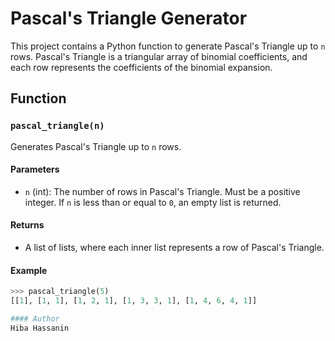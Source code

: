 # Pascal's Triangle Generator

This project contains a Python function to generate Pascal's Triangle up to `n` rows. Pascal's Triangle is a triangular array of binomial coefficients, and each row represents the coefficients of the binomial expansion.

## Function

### `pascal_triangle(n)`

Generates Pascal's Triangle up to `n` rows.

#### Parameters

- `n` (int): The number of rows in Pascal's Triangle. Must be a positive integer. If `n` is less than or equal to `0`, an empty list is returned.

#### Returns

- A list of lists, where each inner list represents a row of Pascal's Triangle.

#### Example

```python
>>> pascal_triangle(5)
[[1], [1, 1], [1, 2, 1], [1, 3, 3, 1], [1, 4, 6, 4, 1]]

#### Author
Hiba Hassanin